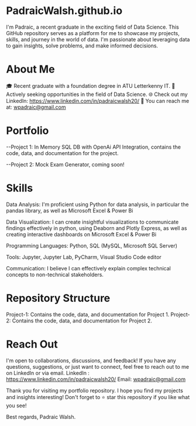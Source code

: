 # PadraicWalsh.github.io

I'm Padraic, a recent graduate in the exciting field of Data Science. This GitHub repository serves as a platform for me to showcase my projects, skills, and journey in the world of data. I'm passionate about leveraging data to gain insights, solve problems, and make informed decisions.

# About Me
🎓 Recent graduate with a foundation degree in ATU Letterkenny IT.
💼 Actively seeking opportunities in the field of Data Science.
🌐 Check out my LinkedIn: https://www.linkedin.com/in/padraicwalsh20/
📧 You can reach me at: wpadraic@gmail.com 

# Portfolio 
--Project 1: In Memory SQL DB with OpenAi API Integration, contains the code, data, and documentation for the project.

--Project 2: Mock Exam Generator, coming soon!

# Skills
Data Analysis: I'm proficient using Python for data analysis, in particular the pandas library, as well as Microsoft Excel & Power Bi

Data Visualization: I can create insightful visualizations to communicate findings effectively in python, using Deaborn and Plotly Express, as well as creating interactive dashboards on Microsoft Excel & Power Bi

Programming Languages: Python, SQL (MySQL, Microsoft SQL Server)

Tools: Jupyter, Jupyter Lab, PyCharm, Visual Studio Code editor

Communication: I believe I can effectively explain complex technical concepts to non-technical stakeholders.

# Repository Structure
Project-1: Contains the code, data, and documentation for Project 1.
Project-2: Contains the code, data, and documentation for Project 2.

# Reach Out
I'm open to collaborations, discussions, and feedback! If you have any questions, suggestions, or just want to connect, feel free to reach out to me on LinkedIn or via email. 
LinkedIn : https://www.linkedin.com/in/padraicwalsh20/
Email: wpadraic@gmail.com

Thank you for visiting my portfolio repository. I hope you find my projects and insights interesting! Don't forget to ⭐️ star this repository if you like what you see!

Best regards,
Padraic Walsh.
